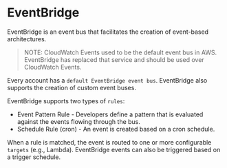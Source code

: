# EventBridge

EventBridge is an event bus that facilitates the creation of event-based architectures.

> NOTE: CloudWatch Events used to be the default event bus in AWS. EventBridge has replaced that service and should be used over CloudWatch Events.

Every account has a `default EventBridge event bus`. EventBridge also supports the creation of custom event buses.

EventBridge supports two types of `rules`:
- Event Pattern Rule - Developers define a pattern that is evaluated against the events flowing through the bus.
- Schedule Rule (cron) - An event is created based on a cron schedule.

When a rule is matched, the event is routed to one or more configurable `targets` (e.g., Lambda). EventBridge events can also be triggered based on a trigger schedule.
